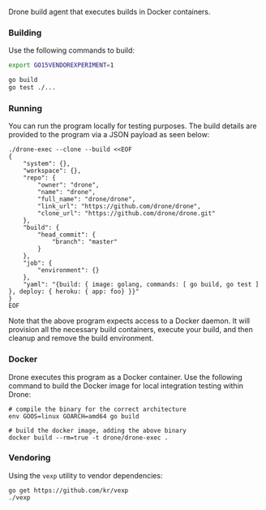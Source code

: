 Drone build agent that executes builds in Docker containers.

### Building

Use the following commands to build:

```sh
export GO15VENDOREXPERIMENT=1

go build
go test ./...
```

### Running

You can run the program locally for testing purposes. The build details are provided to the program via a JSON payload as seen below:

```
./drone-exec --clone --build <<EOF
{
	"system": {},
	"workspace": {},
	"repo": {
		"owner": "drone",
		"name": "drone",
		"full_name": "drone/drone",
		"link_url": "https://github.com/drone/drone",
		"clone_url": "https://github.com/drone/drone.git"
	},
	"build": {
		"head_commit": {
			"branch": "master"
		}
	},
	"job": {
		"environment": {}
	},
	"yaml": "{build: { image: golang, commands: [ go build, go test ] }, deploy: { heroku: { app: foo} }}"
}
EOF
```

Note that the above program expects access to a Docker daemon. It will provision all the necessary build containers, execute your build, and then cleanup and remove the build environment.

### Docker

Drone executes this program as a Docker container. Use the following command to build the Docker image for local integration testing within Drone:

```
# compile the binary for the correct architecture
env GOOS=linux GOARCH=amd64 go build

# build the docker image, adding the above binary
docker build --rm=true -t drone/drone-exec .
```

### Vendoring

Using the `vexp` utility to vendor dependencies:

```
go get https://github.com/kr/vexp
./vexp
```


